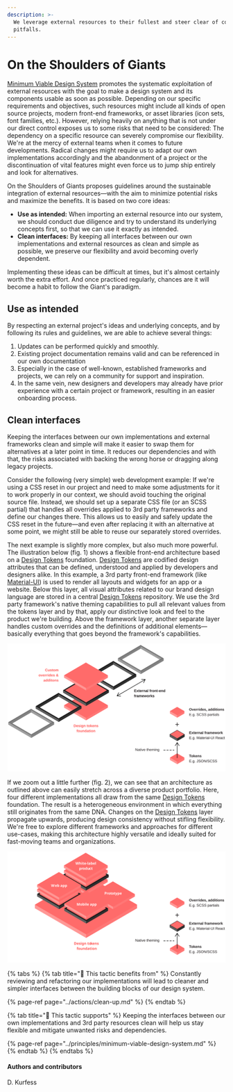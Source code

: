 ```yaml
---
description: >-
  We leverage external resources to their fullest and steer clear of common
  pitfalls.
---
```


# On the Shoulders of Giants

[Minimum Viable Design System](../principles/minimum-viable-design-system.md) promotes the systematic exploitation of external resources with the goal to make a design system and its components usable as soon as possible. Depending on our specific requirements and objectives, such resources might include all kinds of open source projects, modern front-end frameworks, or asset libraries \(icon sets, font families, etc.\). However, relying heavily on anything that is not under our direct control exposes us to some risks that need to be considered: The dependency on a specific resource can severely compromise our flexibility. We're at the mercy of external teams when it comes to future developments. Radical changes might require us to adapt our own implementations accordingly and the abandonment of a project or the discontinuation of vital features might even force us to jump ship entirely and look for alternatives.

On the Shoulders of Giants proposes guidelines around the sustainable integration of external resources—with the aim to minimize potential risks and maximize the benefits. It is based on two core ideas:

* **Use as intended:** When importing an external resource into our system, we should conduct due diligence and try to understand its underlying concepts first, so that we can use it exactly as intended.
* **Clean interfaces:** By keeping all interfaces between our own implementations and external resources as clean and simple as possible, we preserve our flexibility and avoid becoming overly dependent.

Implementing these ideas can be difficult at times, but it's almost certainly worth the extra effort. And once practiced regularly, chances are it will become a habit to follow the Giant's paradigm.

## Use as intended

By respecting an external project's ideas and underlying concepts, and by following its rules and guidelines, we are able to achieve several things:

1. Updates can be performed quickly and smoothly.
2. Existing project documentation remains valid and can be referenced in our own documentation
3. Especially in the case of well-known, established frameworks and projects, we can rely on a community for support and inspiration.
4. In the same vein, new designers and developers may already have prior experience with a certain project or framework, resulting in an easier onboarding process.

## Clean interfaces

Keeping the interfaces between our own implementations and external frameworks clean and simple will make it easier to swap them for alternatives at a later point in time. It reduces our dependencies and with that, the risks associated with backing the wrong horse or dragging along legacy projects.

Consider the following \(very simple\) web development example: If we're using a CSS reset in our project and need to make some adjustments for it to work properly in our context, we should avoid touching the original source file. Instead, we should set up a separate CSS file \(or an SCSS partial\) that handles all overrides applied to 3rd party frameworks and define our changes there. This allows us to easily and safely update the CSS reset in the future—and even after replacing it with an alternative at some point, we might still be able to reuse our separately stored overrides.

The next example is slightly more complex, but also much more powerful. The illustration below \(fig. 1\) shows a flexible front-end architecture based on a [Design Tokens](../artifacts/design-tokens.md) foundation. [Design Tokens](../artifacts/design-tokens.md) are codified design attributes that can be defined, understood and applied by developers and designers alike. In this example, a 3rd party front-end framework \(like [Material-UI](https://material-ui.com/)\) is used to render all layouts and widgets for an app or a website. Below this layer, all visual attributes related to our brand design language are stored in a central [Design Tokens](../artifacts/design-tokens.md) repository. We use the 3rd party framework's native theming capabilities to pull all relevant values from the tokens layer and by that, apply our distinctive look and feel to the product we're building. Above the framework layer, another separate layer handles custom overrides and the definitions of additional elements—basically everything that goes beyond the framework's capabilities.

![Fig. 1: Front-end architecture, product view](../../.gitbook/assets/fig_architecture_product.svg)

If we zoom out a little further \(fig. 2\), we can see that an architecture as outlined above can easily stretch across a diverse product portfolio. Here, four different implementations all draw from the same [Design Tokens](../artifacts/design-tokens.md) foundation. The result is a heterogeneous environment in which everything still originates from the same DNA. Changes on the [Design Tokens](../artifacts/design-tokens.md) layer propagate upwards, producing design consistency without stifling flexibility. We're free to explore different frameworks and approaches for different use-cases, making this architecture highly versatile and ideally suited for fast-moving teams and organizations.

![Fig. 2: Front-end architecture, platform view](../../.gitbook/assets/fig_architecture_platform.svg)

{% tabs %}
{% tab title="🙏  This tactic benefits from" %}
Constantly reviewing and refactoring our implementations will lead to cleaner and simpler interfaces between the building blocks of our design system.

{% page-ref page="../actions/clean-up.md" %}
{% endtab %}

{% tab title="💪  This tactic supports" %}
Keeping the interfaces between our own implementations and 3rd party resources clean will help us stay flexible and mitigate unwanted risks and dependencies.

{% page-ref page="../principles/minimum-viable-design-system.md" %}
{% endtab %}
{% endtabs %}

#### Authors and contributors

D. Kurfess


